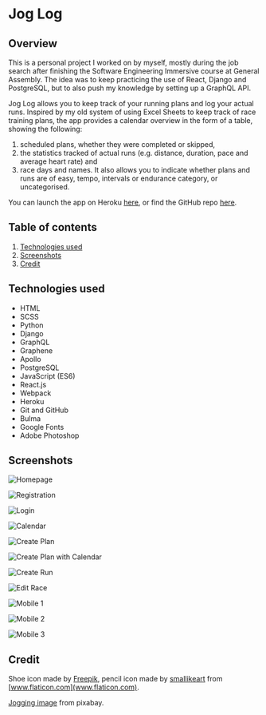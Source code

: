
# Jog Log


## Overview

This is a personal project I worked on by myself, mostly during the job search after finishing the Software Engineering Immersive course at General Assembly. The idea was to keep practicing the use of React, Django and PostgreSQL, but to also push my knowledge by setting up a GraphQL API.

Jog Log allows you to keep track of your running plans and log your actual runs. Inspired by my old system of using Excel Sheets to keep track of race training plans, the app provides a calendar overview in the form of a table, showing the following: 
1) scheduled plans, whether they were completed or skipped, 
2) the statistics tracked of actual runs (e.g. distance, duration, pace and average heart rate) and 
3) race days and names. 
It also allows you to indicate whether plans and runs are of easy, tempo, intervals or endurance category, or uncategorised.

You can launch the app on Heroku [here](https://joglog-ke.herokuapp.com/), or find the GitHub repo [here](https://github.com/katheich/joglog).


## Table of contents
1. [Technologies used](#Technologies-used)
2. [Screenshots](#Screenshots)
3. [Credit](#credit)



## Technologies used
- HTML
- SCSS
- Python
- Django
- GraphQL
- Graphene
- Apollo
- PostgreSQL
- JavaScript (ES6)
- React.js
- Webpack
- Heroku
- Git and GitHub
- Bulma
- Google Fonts
- Adobe Photoshop

## Screenshots

![Homepage](./docs/screenshots/homescreen.png)

![Registration](./docs/screenshots/registration.png)

![Login](./docs/screenshots/login.png)

![Calendar](./docs/screenshots/calendar.png)

![Create Plan](./docs/screenshots/newplan.png)

![Create Plan with Calendar](./docs/screenshots/planwithcalendar.png)

![Create Run](./docs/screenshots/newrun.png)

![Edit Race](./docs/screenshots/editrace.png)

![Mobile 1](./docs/screenshots/mobile1.png)

![Mobile 2](./docs/screenshots/mobile2.png)

![Mobile 3](./docs/screenshots/mobile3.png)



## Credit

Shoe icon made by [Freepik](https://www.flaticon.com/authors/freepik), pencil icon made by [smallikeart](https://www.flaticon.com/authors/smalllikeart) from [www.flaticon.com](www.flaticon.com).

[Jogging image](https://pixabay.com/photos/jogging-fitness-jogger-movement-4211946/) from pixabay.